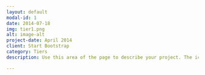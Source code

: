 ```yaml
---
layout: default
modal-id: 1
date: 2014-07-18
img: tier1.png
alt: image-alt
project-date: April 2014
client: Start Bootstrap
category: Tiers
description: Use this area of the page to describe your project. The icon above is part of a free icon set by <a href="https://sellfy.com/p/8Q9P/jV3VZ/">Flat Icons</a>. On their website, you can download their free set with 16 icons, or you can purchase the entire set with 146 icons for only $12!

---
```

